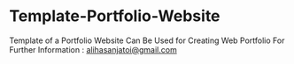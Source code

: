 # Template-Portfolio-Website
Template of a Portfolio Website Can Be Used for Creating Web Portfolio
For Further Information : alihasanjatoi@gmail.com

